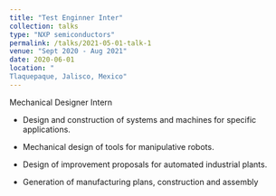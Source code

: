 ```yaml
---
title: "Test Enginner Inter"
collection: talks
type: "NXP semiconductors"
permalink: /talks/2021-05-01-talk-1
venue: "Sept 2020 - Aug 2021"
date: 2020-06-01
location: "
Tlaquepaque, Jalisco, Mexico"
---
```


 Mechanical Designer Intern

* Design and construction of systems and machines for specific applications.

* Mechanical design of tools for manipulative robots.

* Design of improvement proposals for automated industrial plants.

* Generation of manufacturing plans, construction and assembly